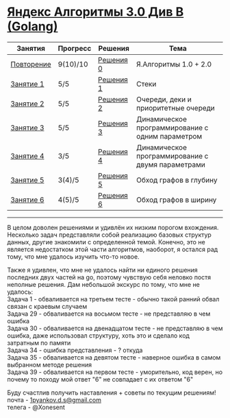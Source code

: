 # [Яндекс Алгоритмы 3.0 Див B (Golang) ](https://yandex.ru/yaintern/training/algorithm-training_3)

Занятия | Прогресс | Решения | Тема 
---------- | --------- | ------ | ------ 
[Повторение](https://contest.yandex.ru/contest/45468/problems/1/) | 9(10)/10 | [Решения 0](https://github.com/Xonesent/Yandex-Algorithms-3.0-Golang/tree/master/Session%200%20Revision%20(1-10)) | Я.Алгоритмы 1.0 + 2.0
[Занятие 1](https://contest.yandex.ru/contest/45468/problems/11/) | 5/5 | [Решения 1](https://github.com/Xonesent/Yandex-Algorithms-3.0-Golang/tree/master/Session%201%20(11-15)) | Стеки
[Занятие 2](https://contest.yandex.ru/contest/45468/problems/16/) | 5/5 | [Решения 2](https://github.com/Xonesent/Yandex-Algorithms-3.0-Golang/tree/master/Session%202%20(16-20)) | Очереди, деки и приоритетные очереди
[Занятие 3](https://contest.yandex.ru/contest/45468/problems/21/) | 5/5 | [Решения 3](https://github.com/Xonesent/Yandex-Algorithms-3.0-Golang/tree/master/Session%203%20(21-25))  | Динамическое программирование с одним параметром
[Занятие 4](https://contest.yandex.ru/contest/45468/problems/26/) | 3/5 | [Решения 4](https://github.com/Xonesent/Yandex-Algorithms-3.0-Golang/tree/master/Session%204%20(26-30)) | Динамическое программирование с двумя параметрами
[Занятие 5](https://contest.yandex.ru/contest/45468/problems/31/) | 3(4)/5 | [Решения 5](https://github.com/Xonesent/Yandex-Algorithms-3.0-Golang/tree/master/Session%205%20(31-35)) | Обход графов в глубину
[Занятие 6](https://contest.yandex.ru/contest/45468/problems/36/) | 4(5)/5 | [Решения 6](https://github.com/Xonesent/Yandex-Algorithms-3.0-Golang/tree/master/Session%206%20(36-40)) | Обход графов в ширину

_____

В целом доволен решениями и удивлён их низким порогом вхождения. Несколько задач представляли собой реализацию базовых структур данных, другие знакомили с определенной темой. Конечно, это не является недостатком этой части алгоритмов, наоборот, я остался рад тому, что мне удалось изучить что-то новое.

Также я удивлен, что мне не удалось найти ни единого решения последних двух частей на go, поэтому чувствую себя неловко постя неполные решения. Дам небольшой экскурс по тому, что мне не удалось:  
Задача 1 - обваливается на третьем тесте - обычно такой ранний обвал связан с краевым случаем  
Задача 29 - обваливается на восьмом тесте - не представляю в чем ошибка  
Задача 30 - обваливается на двенадцатом тесте - не представляю в чем ошибка, даже использовал структуру, хоть это и сделало код затратным по памяти  
Задача 34 - ошибка представления - ? откуда  
Задача 35 - обваливается на девятом тесте - наверное ошибка в самом выбранном методе решения  
Задача 39 - обваливается на первом тесте - уморительно, код верен, но почему то походу мой ответ "6" не совпадает с их ответом "6"  

Буду счастлив получить наставления + советы по текущим решениям!  
почта - 1pyankov.d.s@gmail.com  
телега - @Xonesent  